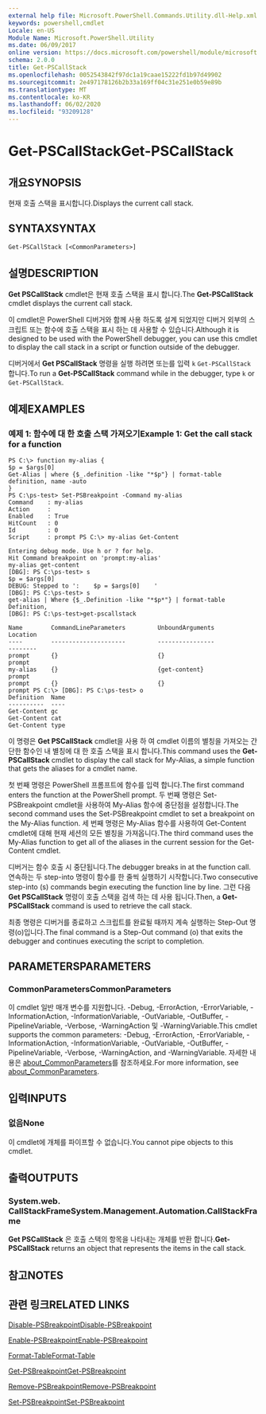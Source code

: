 ```yaml
---
external help file: Microsoft.PowerShell.Commands.Utility.dll-Help.xml
keywords: powershell,cmdlet
Locale: en-US
Module Name: Microsoft.PowerShell.Utility
ms.date: 06/09/2017
online version: https://docs.microsoft.com/powershell/module/microsoft.powershell.utility/get-pscallstack?view=powershell-6&WT.mc_id=ps-gethelp
schema: 2.0.0
title: Get-PSCallStack
ms.openlocfilehash: 0052543842f97dc1a19caae15222fd1b97d49902
ms.sourcegitcommit: 2e497178126b2b33a169ff04c31e251e0b59e89b
ms.translationtype: MT
ms.contentlocale: ko-KR
ms.lasthandoff: 06/02/2020
ms.locfileid: "93209128"
---
```

# <span data-ttu-id="ff1a5-103">Get-PSCallStack</span><span class="sxs-lookup"><span data-stu-id="ff1a5-103">Get-PSCallStack</span></span>

## <span data-ttu-id="ff1a5-104">개요</span><span class="sxs-lookup"><span data-stu-id="ff1a5-104">SYNOPSIS</span></span>
<span data-ttu-id="ff1a5-105">현재 호출 스택을 표시합니다.</span><span class="sxs-lookup"><span data-stu-id="ff1a5-105">Displays the current call stack.</span></span>

## <span data-ttu-id="ff1a5-106">SYNTAX</span><span class="sxs-lookup"><span data-stu-id="ff1a5-106">SYNTAX</span></span>

```
Get-PSCallStack [<CommonParameters>]
```

## <span data-ttu-id="ff1a5-107">설명</span><span class="sxs-lookup"><span data-stu-id="ff1a5-107">DESCRIPTION</span></span>

<span data-ttu-id="ff1a5-108">**Get PSCallStack** cmdlet은 현재 호출 스택을 표시 합니다.</span><span class="sxs-lookup"><span data-stu-id="ff1a5-108">The **Get-PSCallStack** cmdlet displays the current call stack.</span></span>

<span data-ttu-id="ff1a5-109">이 cmdlet은 PowerShell 디버거와 함께 사용 하도록 설계 되었지만 디버거 외부의 스크립트 또는 함수에 호출 스택을 표시 하는 데 사용할 수 있습니다.</span><span class="sxs-lookup"><span data-stu-id="ff1a5-109">Although it is designed to be used with the PowerShell debugger, you can use this cmdlet to display the call stack in a script or function outside of the debugger.</span></span>

<span data-ttu-id="ff1a5-110">디버거에서 **Get PSCallStack** 명령을 실행 하려면 또는를 입력 `k` `Get-PSCallStack` 합니다.</span><span class="sxs-lookup"><span data-stu-id="ff1a5-110">To run a **Get-PSCallStack** command while in the debugger, type `k` or `Get-PSCallStack`.</span></span>

## <span data-ttu-id="ff1a5-111">예제</span><span class="sxs-lookup"><span data-stu-id="ff1a5-111">EXAMPLES</span></span>

### <span data-ttu-id="ff1a5-112">예제 1: 함수에 대 한 호출 스택 가져오기</span><span class="sxs-lookup"><span data-stu-id="ff1a5-112">Example 1: Get the call stack for a function</span></span>

```
PS C:\> function my-alias {
$p = $args[0]
Get-Alias | where {$_.definition -like "*$p"} | format-table definition, name -auto
}
PS C:\ps-test> Set-PSBreakpoint -Command my-alias
Command    : my-alias
Action     :
Enabled    : True
HitCount   : 0
Id         : 0
Script     : prompt PS C:\> my-alias Get-Content

Entering debug mode. Use h or ? for help.
Hit Command breakpoint on 'prompt:my-alias'
my-alias get-content
[DBG]: PS C:\ps-test> s
$p = $args[0]
DEBUG: Stepped to ':    $p = $args[0]    '
[DBG]: PS C:\ps-test> s
get-alias | Where {$_.Definition -like "*$p*"} | format-table Definition,
[DBG]: PS C:\ps-test>get-pscallstack

Name        CommandLineParameters         UnboundArguments              Location
----        ---------------------         ----------------              --------
prompt      {}                            {}                            prompt
my-alias    {}                            {get-content}                 prompt
prompt      {}                            {}                            prompt PS C:\> [DBG]: PS C:\ps-test> o
Definition  Name
----------  ----
Get-Content gc
Get-Content cat
Get-Content type
```

<span data-ttu-id="ff1a5-113">이 명령은 **Get PSCallStack** cmdlet을 사용 하 여 cmdlet 이름의 별칭을 가져오는 간단한 함수인 내 별칭에 대 한 호출 스택을 표시 합니다.</span><span class="sxs-lookup"><span data-stu-id="ff1a5-113">This command uses the **Get-PSCallStack** cmdlet to display the call stack for My-Alias, a simple function that gets the aliases for a cmdlet name.</span></span>

<span data-ttu-id="ff1a5-114">첫 번째 명령은 PowerShell 프롬프트에 함수를 입력 합니다.</span><span class="sxs-lookup"><span data-stu-id="ff1a5-114">The first command enters the function at the PowerShell prompt.</span></span>
<span data-ttu-id="ff1a5-115">두 번째 명령은 Set-PSBreakpoint cmdlet을 사용하여 My-Alias 함수에 중단점을 설정합니다.</span><span class="sxs-lookup"><span data-stu-id="ff1a5-115">The second command uses the Set-PSBreakpoint cmdlet to set a breakpoint on the My-Alias function.</span></span>
<span data-ttu-id="ff1a5-116">세 번째 명령은 My-Alias 함수를 사용하여 Get-Content cmdlet에 대해 현재 세션의 모든 별칭을 가져옵니다.</span><span class="sxs-lookup"><span data-stu-id="ff1a5-116">The third command uses the My-Alias function to get all of the aliases in the current session for the Get-Content cmdlet.</span></span>

<span data-ttu-id="ff1a5-117">디버거는 함수 호출 시 중단됩니다.</span><span class="sxs-lookup"><span data-stu-id="ff1a5-117">The debugger breaks in at the function call.</span></span>
<span data-ttu-id="ff1a5-118">연속하는 두 step-into 명령이 함수를 한 줄씩 실행하기 시작합니다.</span><span class="sxs-lookup"><span data-stu-id="ff1a5-118">Two consecutive step-into (s) commands begin executing the function line by line.</span></span>
<span data-ttu-id="ff1a5-119">그런 다음 **Get PSCallStack** 명령이 호출 스택을 검색 하는 데 사용 됩니다.</span><span class="sxs-lookup"><span data-stu-id="ff1a5-119">Then, a **Get-PSCallStack** command is used to retrieve the call stack.</span></span>

<span data-ttu-id="ff1a5-120">최종 명령은 디버거를 종료하고 스크립트를 완료될 때까지 계속 실행하는 Step-Out 명령(o)입니다.</span><span class="sxs-lookup"><span data-stu-id="ff1a5-120">The final command is a Step-Out command (o) that exits the debugger and continues executing the script to completion.</span></span>

## <span data-ttu-id="ff1a5-121">PARAMETERS</span><span class="sxs-lookup"><span data-stu-id="ff1a5-121">PARAMETERS</span></span>

### <span data-ttu-id="ff1a5-122">CommonParameters</span><span class="sxs-lookup"><span data-stu-id="ff1a5-122">CommonParameters</span></span>

<span data-ttu-id="ff1a5-123">이 cmdlet 일반 매개 변수를 지원합니다. -Debug, -ErrorAction, -ErrorVariable, -InformationAction, -InformationVariable, -OutVariable, -OutBuffer, -PipelineVariable, -Verbose, -WarningAction 및 -WarningVariable.</span><span class="sxs-lookup"><span data-stu-id="ff1a5-123">This cmdlet supports the common parameters: -Debug, -ErrorAction, -ErrorVariable, -InformationAction, -InformationVariable, -OutVariable, -OutBuffer, -PipelineVariable, -Verbose, -WarningAction, and -WarningVariable.</span></span> <span data-ttu-id="ff1a5-124">자세한 내용은 [about_CommonParameters](https://go.microsoft.com/fwlink/?LinkID=113216)를 참조하세요.</span><span class="sxs-lookup"><span data-stu-id="ff1a5-124">For more information, see [about_CommonParameters](https://go.microsoft.com/fwlink/?LinkID=113216).</span></span>

## <span data-ttu-id="ff1a5-125">입력</span><span class="sxs-lookup"><span data-stu-id="ff1a5-125">INPUTS</span></span>

### <span data-ttu-id="ff1a5-126">없음</span><span class="sxs-lookup"><span data-stu-id="ff1a5-126">None</span></span>

<span data-ttu-id="ff1a5-127">이 cmdlet에 개체를 파이프할 수 없습니다.</span><span class="sxs-lookup"><span data-stu-id="ff1a5-127">You cannot pipe objects to this cmdlet.</span></span>

## <span data-ttu-id="ff1a5-128">출력</span><span class="sxs-lookup"><span data-stu-id="ff1a5-128">OUTPUTS</span></span>

### <span data-ttu-id="ff1a5-129">System.web. CallStackFrame</span><span class="sxs-lookup"><span data-stu-id="ff1a5-129">System.Management.Automation.CallStackFrame</span></span>

<span data-ttu-id="ff1a5-130">**Get PSCallStack** 은 호출 스택의 항목을 나타내는 개체를 반환 합니다.</span><span class="sxs-lookup"><span data-stu-id="ff1a5-130">**Get-PSCallStack** returns an object that represents the items in the call stack.</span></span>

## <span data-ttu-id="ff1a5-131">참고</span><span class="sxs-lookup"><span data-stu-id="ff1a5-131">NOTES</span></span>

## <span data-ttu-id="ff1a5-132">관련 링크</span><span class="sxs-lookup"><span data-stu-id="ff1a5-132">RELATED LINKS</span></span>

[<span data-ttu-id="ff1a5-133">Disable-PSBreakpoint</span><span class="sxs-lookup"><span data-stu-id="ff1a5-133">Disable-PSBreakpoint</span></span>](Disable-PSBreakpoint.md)

[<span data-ttu-id="ff1a5-134">Enable-PSBreakpoint</span><span class="sxs-lookup"><span data-stu-id="ff1a5-134">Enable-PSBreakpoint</span></span>](Enable-PSBreakpoint.md)

[<span data-ttu-id="ff1a5-135">Format-Table</span><span class="sxs-lookup"><span data-stu-id="ff1a5-135">Format-Table</span></span>](Format-Table.md)

[<span data-ttu-id="ff1a5-136">Get-PSBreakpoint</span><span class="sxs-lookup"><span data-stu-id="ff1a5-136">Get-PSBreakpoint</span></span>](Get-PSBreakpoint.md)

[<span data-ttu-id="ff1a5-137">Remove-PSBreakpoint</span><span class="sxs-lookup"><span data-stu-id="ff1a5-137">Remove-PSBreakpoint</span></span>](Remove-PSBreakpoint.md)

[<span data-ttu-id="ff1a5-138">Set-PSBreakpoint</span><span class="sxs-lookup"><span data-stu-id="ff1a5-138">Set-PSBreakpoint</span></span>](Set-PSBreakpoint.md)
